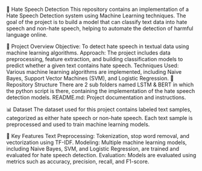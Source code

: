 🛑 Hate Speech Detection
This repository contains an implementation of a Hate Speech Detection system using Machine Learning techniques. The goal of the project is to build a model that can classify text data into hate speech and non-hate speech, helping to automate the detection of harmful language online.

🚀 Project Overview
Objective: To detect hate speech in textual data using machine learning algorithms.
Approach: The project includes data preprocessing, feature extraction, and building classification models to predict whether a given text contains hate speech.
Techniques Used: Various machine learning algorithms are implemented, including Naive Bayes, Support Vector Machines (SVM), and Logistic Regression.
📂 Repository Structure
There are 2 sub folders named LSTM & BERT in which the python script is there, containing the implementation of the hate speech detection models.
README.md: Project documentation and instructions.

📊 Dataset
The dataset used for this project contains labeled text samples, categorized as either hate speech or non-hate speech. Each text sample is preprocessed and used to train machine learning models.

🔧 Key Features
Text Preprocessing: Tokenization, stop word removal, and vectorization using TF-IDF.
Modeling: Multiple machine learning models, including Naive Bayes, SVM, and Logistic Regression, are trained and evaluated for hate speech detection.
Evaluation: Models are evaluated using metrics such as accuracy, precision, recall, and F1-score.
